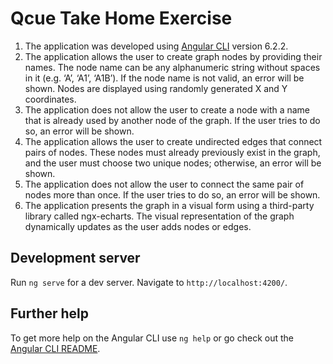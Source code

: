 # Qcue Take Home Exercise

1) The application was developed using [Angular CLI](https://github.com/angular/angular-cli) version 6.2.2.
2) The application allows the user to create graph nodes by providing their names.
The node name can be any alphanumeric string without spaces in it (e.g. ‘A’, ‘A1’, ‘A1B’).
If the node name is not valid, an error will be shown. 
Nodes are displayed using randomly generated X and Y coordinates.
3) The application does not allow the user to create a node with a name that is already
used by another node of the graph. If the user tries to do so, an error will be shown.
4) The application allows the user to create undirected edges that connect pairs of
nodes. These nodes must already previously exist in the graph, and the user must choose two unique nodes;
 otherwise, an error will be shown.
5) The application does not allow the user to connect the same pair of nodes more than
once. If the user tries to do so, an error will be shown.
6) The application presents the graph in a visual form using a third-party library called
 ngx-echarts. The visual representation of the graph dynamically updates as the user adds nodes or edges.

## Development server

Run `ng serve` for a dev server. Navigate to `http://localhost:4200/`.

## Further help

To get more help on the Angular CLI use `ng help` or go check out the [Angular CLI README](https://github.com/angular/angular-cli/blob/master/README.md).
